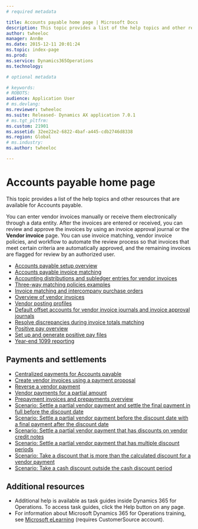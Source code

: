 ```yaml
---
# required metadata

title: Accounts payable home page | Microsoft Docs
description: This topic provides a list of the help topics and other resources that are available for Accounts payable.
author: twheeloc
manager: AnnBe
ms.date: 2015-12-11 20:01:24
ms.topic: index-page
ms.prod: 
ms.service: Dynamics365Operations
ms.technology: 

# optional metadata

# keywords: 
# ROBOTS: 
audience: Application User
# ms.devlang: 
ms.reviewer: twheeloc
ms.suite: Released- Dynamics AX application 7.0.1
# ms.tgt_pltfrm: 
ms.custom: 21901
ms.assetid: 32ee22e2-6822-4baf-a445-cdb2746d8338
ms.region: Global
# ms.industry: 
ms.author: twheeloc

---
```


# Accounts payable home page

This topic provides a list of the help topics and other resources that are available for Accounts payable.

You can enter vendor invoices manually or receive them electronically through a data entity. After the invoices are entered or received, you can review and approve the invoices by using an invoice approval journal or the **Vendor invoice** page. You can use invoice matching, vendor invoice policies, and workflow to automate the review process so that invoices that meet certain criteria are automatically approved, and the remaining invoices are flagged for review by an authorized user.

-   [Accounts payable setup overview](https://docs.microsoft.com/en-us/dynamics365/operations/financials/accounts-payable/accounts-payable-overview)
-   [Accounts payable invoice matching](http://ax.help.dynamics.com/en/wiki/accounts-payable-invoice-matching-2/)
-   [Accounting distributions and subledger entries for vendor invoices](https://docs.microsoft.com/en-us/dynamics365/operations/financials/accounts-payable/accounting-distributions-and-subledger-journal-entries-for-vendor-invoices)
-   [Three-way matching policies examples](https://docs.microsoft.com/en-us/dynamics365/operations/financials/accounts-payable/three-way-matching-policies)
-   [Invoice matching and intercompany purchase orders](https://docs.microsoft.com/en-us/dynamics365/operations/financials/accounts-payable/invoice-matching-and-intercompany-purchase-orders)
-   [Overview of vendor invoices](https://docs.microsoft.com/en-us/dynamics365/operations/financials/accounts-payable/vendor-invoices-overview)
-   [Vendor posting profiles](https://docs.microsoft.com/en-us/dynamics365/operations/financials/accounts-payable/vendor-posting-profiles)
-   [Default offset accounts for vendor invoice journals and invoice approval journals](https://docs.microsoft.com/en-us/dynamics365/operations/financials/accounts-payable/default-offset-accounts-for-vendor-invoice-journals-and-invoice-approval-journals)
-   [Resolve discrepancies during invoice totals matching](https://docs.microsoft.com/en-us/dynamics365/operations/financials/accounts-payable/resolve-invoice-totals-invoice-matching-discrepancies)
-   [Positive pay overview](https://docs.microsoft.com/en-us/dynamics365/operations/financials/accounts-payable/positive-pay-overview)
-   [Set up and generate positive pay files](https://docs.microsoft.com/en-us/dynamics365/operations/financials/accounts-payable/set-up-and-generate-positive-pay-files)
-   [Year-end 1099 reporting](https://docs.microsoft.com/en-us/dynamics365/operations/financials/localizations/north-america/year-end-1099-reporting)

## Payments and settlements
-   [Centralized payments for Accounts payable](https://docs.microsoft.com/en-us/dynamics365/operations/financials/accounts-payable/centralized-payments-for-accounts-payable)
-   [Create vendor invoices using a payment proposal](https://docs.microsoft.com/en-us/dynamics365/operations/financials/accounts-payable/create-vendor-payments-using-a-payment-proposal)
-   [Reverse a vendor payment](https://docs.microsoft.com/en-us/dynamics365/operations/financials/accounts-payable/reverse-a-vendor-payment)
-   [Vendor payments for a partial amount](https://docs.microsoft.com/en-us/dynamics365/operations/financials/accounts-payable/vendor-payments-for-a-partial-amount)
-   [Prepayment invoices and prepayments overview](https://docs.microsoft.com/en-us/dynamics365/operations/financials/cash-bank-management/prepayments-invoices-vs-prepayments)
-   [Scenario: Settle a partial vendor payment and settle the final payment in full before the discount date](https://docs.microsoft.com/en-us/dynamics365/operations/financials/accounts-payable/scenario-settle-a-partial-vendor-payment-and-settle-the-final-payment-in-full-before-the-discount-date)
-   [Scenario: Settle a partial vendor payment before the discount date with a final payment after the discount date](https://docs.microsoft.com/en-us/dynamics365/operations/financials/accounts-payable/scenario-settle-a-partial-vendor-payment-before-the-discount-date-with-a-final-payment-after-the-discount-date)
-   [Scenario: Settle a partial vendor payment that has discounts on vendor credit notes](https://docs.microsoft.com/en-us/dynamics365/operations/financials/accounts-payable/scenario-settle-a-partial-vendor-payment-that-has-discounts-on-vendor-credit-notes)
-   [Scenario: Settle a partial vendor payment that has multiple discount periods](https://docs.microsoft.com/en-us/dynamics365/operations/financials/accounts-payable/scenario-settle-a-partial-vendor-payment-that-has-multiple-discount-periods)
-   [Scenario: Take a discount that is more than the calculated discount for a vendor payment](https://docs.microsoft.com/en-us/dynamics365/operations/financials/accounts-payable/scenario-take-a-discount-that-is-more-than-the-calculated-discount-for-a-vendor-payment)
-   [Scenario: Take a cash discount outside the cash discount period](https://docs.microsoft.com/en-us/dynamics365/operations/financials/accounts-payable/take-a-cash-discount-outside-the-cash-discount-timeframe)

## Additional resources
-   Additional help is available as task guides inside Dynamics 365 for Operations. To access task guides, click the Help button on any page.
-   For information about Microsoft Dynamics 365 for Operations training, see [Microsoft eLearning](https://mbs2.microsoft.com/members/elearning/dynamicstrainingcert.aspx) (requires CustomerSource account).


